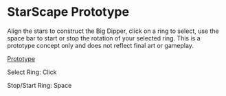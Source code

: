 # StarScape Prototype

Align the stars to construct the Big Dipper, click on a ring to select, use the space bar to start or stop the rotation of your selected ring. This is a prototype concept only and does not reflect final art or gameplay.

[Prototype](https://mcdonaldduncan.github.io/StarScapePrototype/WebGL/Builds/index.html)

Select Ring: Click

Stop/Start Ring: Space


